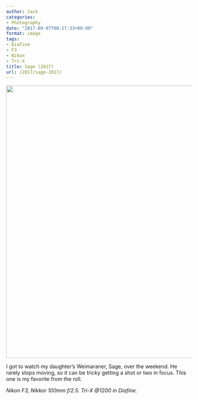 ```yaml
---
author: Jack
categories:
- Photography
date: "2017-09-07T00:17:33+00:00"
format: image
tags:
- Diafine
- F3
- Nikon
- Tri-X
title: Sage (2017)
url: /2017/sage-2017/
---
```

<img class="alignnone size-full wp-image-16" src="/img/2017/09/Sage.jpg" alt="" width="1024" height="738" />

I got to watch my daughter&#8217;s Weimaraner, Sage, over the weekend. He rarely stops moving, so it can be tricky getting a shot or two in focus. This one is my favorite from the roll.

_Nikon F3, Nikkor 100mm f/2.5. Tri-X @1200 in Diafine._